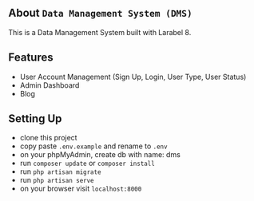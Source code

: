 ## About ```Data Management System (DMS)```

This is a Data Management System built with Larabel 8.

## Features
- User Account Management (Sign Up, Login, User Type, User Status)
- Admin Dashboard
- Blog
## Setting Up

 - clone this project
 - copy paste ```.env.example``` and rename to ```.env```
 - on your phpMyAdmin, create db with name: dms
 - run ```composer update``` or ```composer install```
 - run ```php artisan migrate```
 - run ```php artisan serve```
 - on your browser visit ```localhost:8000```




